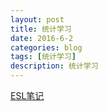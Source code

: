 ```yaml
---
layout: post
title: 统计学习
date: 2016-6-2
categories: blog
tags: [统计学习]
description: 统计学习
---
```



[ESL笔记](http://www.loyhome.com/elements_of_statistical_learining_lecture_notes/)